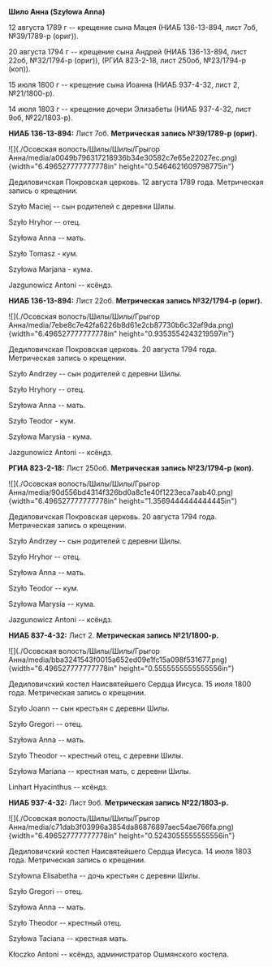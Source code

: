 **Шило Анна (Szyłowa Anna)**

12 августа 1789 г -- крещение сына Мацея (НИАБ 136-13-894, лист 7об,
№39/1789-р (ориг)).

20 августа 1794 г -- крещение сына Андрей (НИАБ 136-13-894, лист 22об,
№32/1794-р (ориг)), (РГИА 823-2-18, лист 250об, №23/1794-р (коп)).

15 июля 1800 г -- крещение сына Иоанна (НИАБ 937-4-32, лист 2,
№21/1800-р).

14 июля 1803 г -- крещение дочери Элизабеты (НИАБ 937-4-32, лист 9об,
№22/1803-р).

**НИАБ 136-13-894:** Лист 7об. **Метрическая запись №39/1789-р (ориг).**

![](./Осовская волость/Шилы/Шилы/Грыгор Анна/media/a0049b796317218936b34e30582c7e65e22027ec.png){width="6.496527777777778in"
height="0.5464621609798775in"}

Дедиловичская Покровская церковь. 12 августа 1789 года. Метрическая
запись о крещении.

Szyło Maciej -- сын родителей с деревни Шилы.

Szyło Hryhor -- отец.

Szyłowa Anna -- мать.

Szyło Tomasz - кум.

Szyłowa Marjana - кума.

Jazgunowicz Antoni -- ксёндз.

**НИАБ 136-13-894:** Лист 22об. **Метрическая запись №32/1794-р
(ориг).**

![](./Осовская волость/Шилы/Шилы/Грыгор Анна/media/7ebe8c7e42fa6226b8d61e2cb87730b6c32af9da.png){width="6.496527777777778in"
height="0.9353554243219597in"}

Дедиловичская Покровская церковь. 20 августа 1794 года. Метрическая
запись о крещении.

Szyło Andrzey -- сын родителей с деревни Шилы.

Szyło Hryhory -- отец.

Szyłowa Anna -- мать.

Szyło Teodor - кум.

Szyłowa Marysia - кума.

Jazgunowicz Antoni -- ксёндз.

**РГИА 823-2-18:** Лист 250об. **Метрическая запись №23/1794-р (коп).**

![](./Осовская волость/Шилы/Шилы/Грыгор Анна/media/90d556bd4314f326bd0a8c1e40f1223eca7aab40.png){width="6.496527777777778in"
height="1.3569444444444445in"}

Дедиловичская Покровская церковь. 20 августа 1794 года. Метрическая
запись о крещении.

Szyło Andrzey -- сын родителей с деревни Шилы.

Szyło Hryhor -- отец.

Szyłowa Anna -- мать.

Szyło Teodor -- кум.

Szyłowa Marysia -- кума.

Jazgunowicz Antoni -- ксёндз.

**НИАБ 837-4-32:** Лист 2. **Метрическая запись №21/1800-р.**

![](./Осовская волость/Шилы/Шилы/Грыгор Анна/media/bba3241543f0015a652ed09e1fc15a098f531677.png){width="6.496527777777778in"
height="0.5555555555555556in"}

Дедиловичский костел Наисвятейшего Сердца Иисуса. 15 июля 1800 года.
Метрическая запись о крещении.

Szyło Joann -- сын крестьян с деревни Шилы.

Szyło Gregori -- отец.

Szyłowa Anna -- мать.

Szyło Theodor -- крестный отец, с деревни Шилы.

Szyłowa Mariana -- крестная мать, с деревни Шилы.

Linhart Hyacinthus -- ксёндз.

**НИАБ 937-4-32:** Лист 9об. **Метрическая запись №22/1803-р.**

![](./Осовская волость/Шилы/Шилы/Грыгор Анна/media/c71dab3f03996a3854da86876897aec54ae766fa.png){width="6.496527777777778in"
height="0.5243055555555556in"}

Дедиловичский костел Наисвятейшего Сердца Иисуса. 14 июля 1803 года.
Метрическая запись о крещении.

Szyłowna Elisabetha -- дочь крестьян с деревни Шилы.

Szyło Gregori -- отец.

Szyłowa Anna -- мать.

Szyło Theodor -- крестный отец.

Szyłowa Taciana -- крестная мать.

Kłoczko Antoni -- ксёндз, администратор Ошмянского костела.
